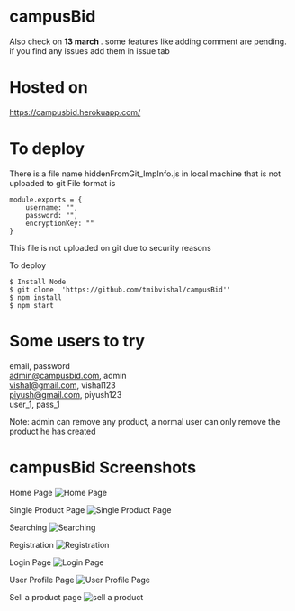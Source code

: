 # campusBid
Also check on <strong>13 march </strong>. some features like adding comment are pending. if you find any issues add them in issue tab

# Hosted on
https://campusbid.herokuapp.com/

# To deploy
There is a file name hiddenFromGit_ImpInfo.js in local machine that is not uploaded to git
File format is

	module.exports = {
	    username: "",
	    password: "",
	    encryptionKey: ""
	}

This file is not uploaded on git due to security reasons

To deploy

    $ Install Node
	$ git clone  'https://github.com/tmibvishal/campusBid''
    $ npm install
    $ npm start
    
# Some users to try
email, password  
admin@campusbid.com, admin  
vishal@gmail.com, vishal123  
piyush@gmail.com, piyush123  
user_1, pass_1  
	
Note: admin can remove any product, a normal user can only remove the product he has created

# campusBid Screenshots

Home Page
![Home Page](https://i.imgur.com/D3VmqYZ.png)

Single Product Page
![Single Product Page](https://i.imgur.com/M8UkYw5.png)

Searching
![Searching](https://i.imgur.com/7criZ2M.png)

Registration
![Registration](https://i.imgur.com/NIA4X1w.png)

Login Page
![Login Page](https://i.imgur.com/LN3DgYe.png)

User Profile Page
![User Profile Page](https://i.imgur.com/QYIAV8p.png)

Sell a product page
![sell a product](https://i.imgur.com/6Hg6TOq.png)

